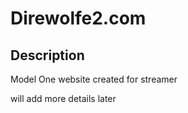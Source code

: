 # Direwolfe2.com

## Description

Model One website created for streamer

will add more details later
